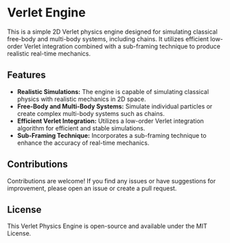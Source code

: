 # Verlet Engine

This is a simple 2D Verlet physics engine designed for simulating classical free-body and multi-body systems, including chains. It utilizes efficient low-order Verlet integration combined with a sub-framing technique to produce realistic real-time mechanics.

## Features

- **Realistic Simulations:** The engine is capable of simulating classical physics with realistic mechanics in 2D space.
- **Free-Body and Multi-Body Systems:** Simulate individual particles or create complex multi-body systems such as chains.
- **Efficient Verlet Integration:** Utilizes a low-order Verlet integration algorithm for efficient and stable simulations.
- **Sub-Framing Technique:** Incorporates a sub-framing technique to enhance the accuracy of real-time mechanics.

## Contributions

Contributions are welcome! If you find any issues or have suggestions for improvement, please open an issue or create a pull request.

## License

This Verlet Physics Engine is open-source and available under the MIT License.
